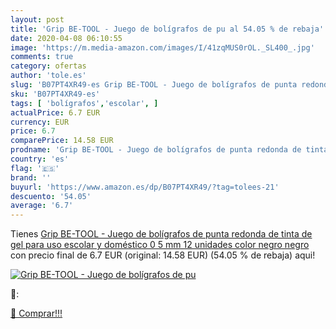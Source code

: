 ```yaml
---
layout: post
title: 'Grip BE-TOOL - Juego de bolígrafos de pu al 54.05 % de rebaja'
date: 2020-04-08 06:10:55
image: 'https://m.media-amazon.com/images/I/41zqMUS0rOL._SL400_.jpg'
comments: true
category: ofertas
author: 'tole.es'
slug: 'B07PT4XR49-es Grip BE-TOOL - Juego de bolígrafos de punta redonda de...'
sku: 'B07PT4XR49-es'
tags: [ 'bolígrafos','escolar', ]
actualPrice: 6.7 EUR
currency: EUR
price: 6.7
comparePrice: 14.58 EUR
prodname: 'Grip BE-TOOL - Juego de bolígrafos de punta redonda de tinta de gel para uso escolar y doméstico  0 5 mm  12 unidades  color negro  negro'
country: 'es'
flag: '🇪🇸'
brand: ''
buyurl: 'https://www.amazon.es/dp/B07PT4XR49/?tag=tolees-21'
descuento: '54.05'
average: '6.7'
---
```


Tienes [Grip BE-TOOL - Juego de bolígrafos de punta redonda de tinta de gel para uso escolar y doméstico  0 5 mm  12 unidades  color negro  negro](https://www.amazon.es/dp/B07PT4XR49/?tag=tolees-21) con precio final de  6.7 EUR (original: 14.58 EUR) (54.05 %  de rebaja) aqui!

[![Grip BE-TOOL - Juego de bolígrafos de pu](https://m.media-amazon.com/images/I/41zqMUS0rOL._SL400_.jpg)](https://www.amazon.es/dp/B07PT4XR49/?tag=tolees-21)

🔎:


[🛒 Comprar!!!](https://www.amazon.es/dp/B07PT4XR49/?tag=tolees-21)
